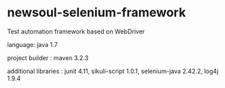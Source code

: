 newsoul-selenium-framework
==========================

Test automation framework based on WebDriver 

language:
java 1.7

project builder :
maven 3.2.3

additional libraries :
junit 4.11, 
sikuli-script 1.0.1, 
selenium-java 2.42.2, 
log4j 1.9.4



